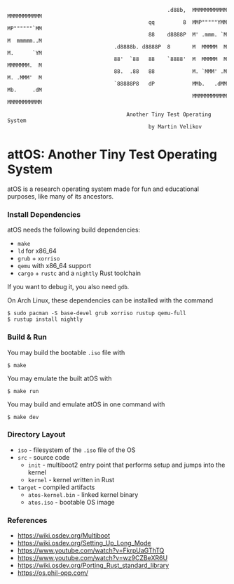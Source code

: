 ```
                                                   .d88b,  MMMMMMMMMMM MMMMMMMMMMM
                                             qq         8  MMP"""""YMM MP""""""`MM 
                                             88    d8888P  M' .mmm. `M M  mmmmm..M 
                                  .d8888b. d8888P  8       M  MMMMM  M M.      `YM 
                                  88'  `88   88    `8888'  M  MMMMM  M MMMMMMM.  M 
                                  88.  .88   88            M. `MMM' .M M. .MMM'  M 
                                  `88888P8   dP            MMb.   .dMM Mb.     .dM 
                                                           MMMMMMMMMMM MMMMMMMMMMM 
                                  
                                      Another Tiny Test Operating System
                                             by Martin Velikov
```

# attOS: Another Tiny Test Operating System
atOS is a research operating system made for fun and educational purposes, like many of its ancestors.

### Install Dependencies

atOS needs the following build dependencies:
- `make`
- `ld` for x86_64
- `grub` + `xorriso`
- `qemu` with x86_64 support
- `cargo` + `rustc` and a `nightly` Rust toolchain

If you want to debug it, you also need `gdb`.

On Arch Linux, these dependencies can be installed with the command
```
$ sudo pacman -S base-devel grub xorriso rustup qemu-full
$ rustup install nightly
```

### Build & Run
You may build the bootable `.iso` file with
```
$ make
```

You may emulate the built atOS with
```
$ make run
```

You may build and emulate atOS in one command with
```
$ make dev
```

### Directory Layout
- `iso` - filesystem of the `.iso` file of the OS
- `src` - source code
  - `init` - multiboot2 entry point that performs setup and jumps into the kernel
  - `kernel` - kernel written in Rust
- `target` - compiled artifacts
  - `atos-kernel.bin` - linked kernel binary
  - `atos.iso` - bootable OS image

### References
- https://wiki.osdev.org/Multiboot
- https://wiki.osdev.org/Setting_Up_Long_Mode
- https://www.youtube.com/watch?v=FkrpUaGThTQ
- https://www.youtube.com/watch?v=wz9CZBeXR6U
- https://wiki.osdev.org/Porting_Rust_standard_library
- https://os.phil-opp.com/
